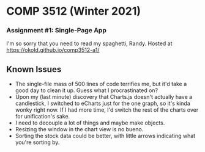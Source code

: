# COMP 3512 (Winter 2021)
### Assignment #1: Single-Page App

I'm so sorry that you need to read my spaghetti, Randy.
Hosted at https://okold.github.io/comp3512-a1/

## Known Issues
- The single-file mass of 500 lines of code terrifies me, but it'd take a good day to clean it up. Guess what I procrastinated on?
- Upon my (last minute) discovery that Charts.js doesn't actually have a candlestick, I switched to eCharts just for the one graph, so it's kinda wonky right now. If I had more time, I'd switch the rest of the charts over for unification's sake.
- I need to decouple a lot of things and maybe make objects.
- Resizing the window in the chart view is no bueno.
- Sorting the stock data could be better, with little arrows indicating what you're sorting by.